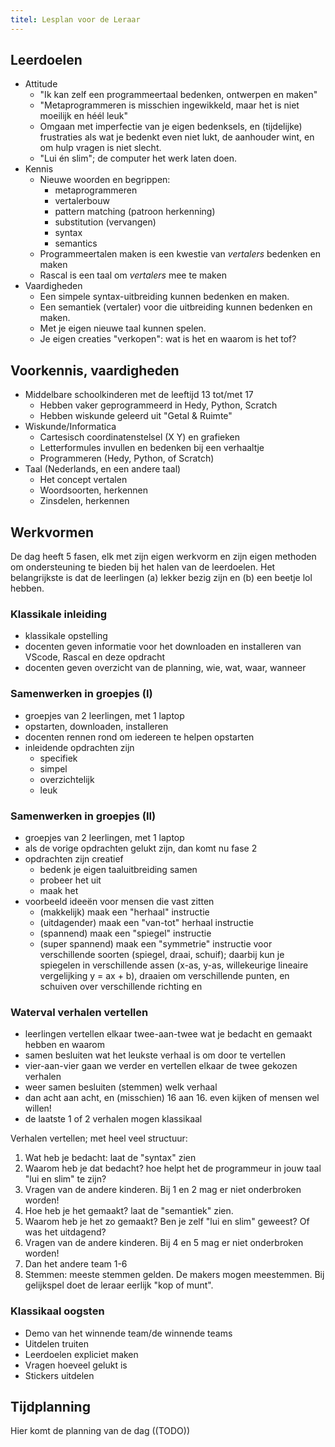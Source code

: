 ```yaml
---
titel: Lesplan voor de Leraar
---
```


## Leerdoelen

* Attitude
   * "Ik kan zelf een programmeertaal bedenken, ontwerpen en maken"
   * "Metaprogrammeren is misschien ingewikkeld, maar het is niet moeilijk en héél leuk"
   * Omgaan met imperfectie van je eigen bedenksels, en (tijdelijke) frustraties als wat je bedenkt even niet lukt, de aanhouder wint, en om hulp vragen is niet slecht.
   * "Lui én slim"; de computer het werk laten doen.
* Kennis
   * Nieuwe woorden en begrippen:
      * metaprogrammeren
      * vertalerbouw
      * pattern matching (patroon herkenning)
      * substitution (vervangen)
      * syntax
      * semantics
   * Programmeertalen maken is een kwestie van _vertalers_ bedenken en maken
   * Rascal is een taal om _vertalers_ mee te maken
* Vaardigheden
   * Een simpele syntax-uitbreiding kunnen bedenken en maken.
   * Een semantiek (vertaler) voor die uitbreiding kunnen bedenken en maken.
   * Met je eigen nieuwe taal kunnen spelen.
   * Je eigen creaties "verkopen": wat is het en waarom is het tof?

## Voorkennis, vaardigheden

* Middelbare schoolkinderen met de leeftijd 13 tot/met 17
   * Hebben vaker geprogrammeerd in Hedy, Python, Scratch
   * Hebben wiskunde geleerd uit "Getal & Ruimte"
* Wiskunde/Informatica
   * Cartesisch coordinatenstelsel (X Y) en grafieken
   * Letterformules invullen en bedenken bij een verhaaltje
   * Programmeren (Hedy, Python, of Scratch)
* Taal (Nederlands, en een andere taal)
   * Het concept vertalen
   * Woordsoorten, herkennen
   * Zinsdelen, herkennen

## Werkvormen

De dag heeft 5 fasen, elk met zijn eigen werkvorm en zijn eigen methoden om ondersteuning te bieden bij het halen van de leerdoelen.
Het belangrijkste is dat de leerlingen (a) lekker bezig zijn en (b) een beetje lol hebben. 

### Klassikale inleiding

* klassikale opstelling
* docenten geven informatie voor het downloaden en installeren van VScode, Rascal en deze opdracht
* docenten geven overzicht van de planning, wie, wat, waar, wanneer

### Samenwerken in groepjes (I)

* groepjes van 2 leerlingen, met 1 laptop
* opstarten, downloaden, installeren
* docenten rennen rond om iedereen te helpen opstarten
* inleidende opdrachten zijn
   * specifiek
   * simpel
   * overzichtelijk
   * leuk
### Samenwerken in groepjes (II)

* groepjes van 2 leerlingen, met 1 laptop
* als de vorige opdrachten gelukt zijn, dan komt nu fase 2
* opdrachten zijn creatief 
   * bedenk je eigen taaluitbreiding samen
   * probeer het uit
   * maak het
* voorbeeld ideeën voor mensen die vast zitten
   * (makkelijk) maak een "herhaal" instructie
   * (uitdagender) maak een "van-tot" herhaal instructie
   * (spannend) maak een "spiegel" instructie
   * (super spannend) maak een "symmetrie" instructie voor verschillende soorten (spiegel, draai, schuif); daarbij kun je spiegelen in verschillende assen (x-as, y-as, willekeurige lineaire vergelijking y = ax + b), draaien om verschillende punten, en schuiven over verschillende richting en

### Waterval verhalen vertellen 

* leerlingen vertellen elkaar twee-aan-twee wat je bedacht en gemaakt hebben en waarom
* samen besluiten wat het leukste verhaal is om door te vertellen
* vier-aan-vier gaan we verder en vertellen elkaar de twee gekozen verhalen
* weer samen besluiten (stemmen) welk verhaal
* dan acht aan acht, en (misschien) 16 aan 16. even kijken of mensen wel willen!
* de laatste 1 of 2 verhalen mogen klassikaal

Verhalen vertellen; met heel veel structuur:
1. Wat heb je bedacht: laat de "syntax" zien
2. Waarom heb je dat bedacht? hoe helpt het de programmeur in jouw taal "lui en slim" te zijn?
3. Vragen van de andere kinderen. Bij 1 en 2 mag er niet onderbroken worden!
4. Hoe heb je het gemaakt? laat de "semantiek" zien.
5. Waarom heb je het zo gemaakt? Ben je zelf "lui en slim" geweest? Of was het uitdagend?
6. Vragen van de andere kinderen. Bij 4 en 5 mag er niet onderbroken worden!
7. Dan het andere team 1-6
8. Stemmen: meeste stemmen gelden. De makers mogen meestemmen. Bij gelijkspel doet de leraar eerlijk "kop of munt".
### Klassikaal oogsten

* Demo van het winnende team/de winnende teams
* Uitdelen truiten
* Leerdoelen expliciet maken
* Vragen hoeveel gelukt is
* Stickers uitdelen
## Tijdplanning

Hier komt de planning van de dag ((TODO))